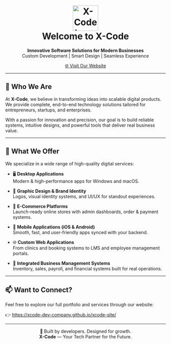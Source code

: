 <h1 align="center">
  <img src="https://xcode-dev-company.github.io/xcode-site/assets/img/logo.png" alt="X-Code Logo" width="80"/>
  <br />
  Welcome to X-Code
</h1>

<p align="center">
  <b>Innovative Software Solutions for Modern Businesses</b><br/>
  Custom Development | Smart Design | Seamless Experience
</p>

<p align="center">
  <a href="https://xcode-dev-company.github.io/xcode-site/" target="_blank">
    🌐 Visit Our Website
  </a>
</p>

---

## 🚀 Who We Are

At <strong>X-Code</strong>, we believe in transforming ideas into scalable digital products.  
We provide complete, end-to-end technology solutions tailored for entrepreneurs, startups, and enterprises.

With a passion for innovation and precision, our goal is to build reliable systems, intuitive designs, and powerful tools that deliver real business value.

---

## 💼 What We Offer

We specialize in a wide range of high-quality digital services:

- 🖥️ <strong>Desktop Applications</strong>  
  Modern & high-performance apps for Windows and macOS.

- 🎨 <strong>Graphic Design & Brand Identity</strong>  
  Logos, visual identity systems, and UI/UX for standout experiences.

- 🛒 <strong>E-Commerce Platforms</strong>  
  Launch-ready online stores with admin dashboards, order & payment systems.

- 📱 <strong>Mobile Applications (iOS & Android)</strong>  
  Smooth, fast, and user-friendly apps synced with your backend.

- 🌐 <strong>Custom Web Applications</strong>  
  From clinics and booking systems to LMS and employee management portals.

- 🧩 <strong>Integrated Business Management Systems</strong>  
  Inventory, sales, payroll, and financial systems built for real operations.

---

## 📫 Want to Connect?

Feel free to explore our full portfolio and services through our website:

👉 <a href="https://xcode-dev-company.github.io/xcode-site/" target="_blank">
    https://xcode-dev-company.github.io/xcode-site/
</a>

---

<p align="center">
  🚀 Built by developers. Designed for growth. <br/>
  <strong>X-Code</strong> — Your Tech Partner for the Future.
</p>
